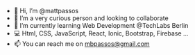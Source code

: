 - 👋  Hi, I’m @mattpassos
- 👀  I’m a very curious person and looking to collaborate
- 🌱  I’m currently learning Web Development @TechLabs Berlin
- 💻  Html, CSS, JavaScript, React, Ionic, Bootstrap, Firebase ...
- 📫  You can reach me on mbpassos@gmail.com

<!---
mattpassos/mattpassos is a ✨ special ✨ repository because its `README.md` (this file) appears on your GitHub profile.
You can click the Preview link to take a look at your changes.
--->
